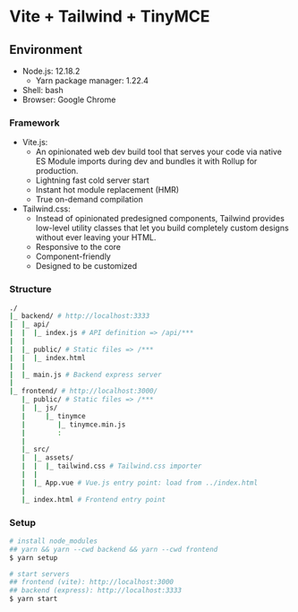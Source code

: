 # Vite + Tailwind + TinyMCE

## Environment

- Node.js: 12.18.2
    - Yarn package manager: 1.22.4
- Shell: bash
- Browser: Google Chrome

### Framework
- Vite.js:
    - An opinionated web dev build tool that serves your code via native ES Module imports during dev and bundles it with Rollup for production.
    - Lightning fast cold server start
    - Instant hot module replacement (HMR)
    - True on-demand compilation
- Tailwind.css:
    - Instead of opinionated predesigned components, Tailwind provides low-level utility classes that let you build completely custom designs without ever leaving your HTML.
    - Responsive to the core
    - Component-friendly
    - Designed to be customized

### Structure
```bash
./
|_ backend/ # http://localhost:3333
|  |_ api/
|  |  |_ index.js # API definition => /api/***
|  |
|  |_ public/ # Static files => /***
|  |  |_ index.html
|  |
|  |_ main.js # Backend express server
|
|_ frontend/ # http://localhost:3000/
   |_ public/ # Static files => /***
   |  |_ js/
   |     |_ tinymce
   |        |_ tinymce.min.js
   |        :
   |
   |_ src/
   |  |_ assets/
   |  |  |_ tailwind.css # Tailwind.css importer
   |  |
   |  |_ App.vue # Vue.js entry point: load from ../index.html
   |
   |_ index.html # Frontend entry point
```

### Setup
```bash
# install node_modules
## yarn && yarn --cwd backend && yarn --cwd frontend
$ yarn setup

# start servers
## frontend (vite): http://localhost:3000
## backend (express): http://localhost:3333
$ yarn start
```
